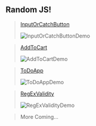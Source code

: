## Random JS!

> [InputOrCatchButton](https://solimanhossain.github.io/OnlyJavaScript/InputOrCatchButton/)
> 
> ![InputOrCatchButtonDemo](https://github.com/solimanhossain/OnlyForFun/assets/58604579/143d53bd-f67e-4add-a51d-43a01c0c48b0)


> [AddToCart](https://solimanhossain.github.io/OnlyJavaScript/AddToCartBohubrihi/)
>
> ![AddToCartDemo](https://github.com/solimanhossain/OnlyJavaScript/assets/58604579/74b93412-48b0-4763-ba07-a109955770d6)



> [ToDoApp](https://solimanhossain.github.io/OnlyJavaScript/ToDoAppLWS/)
>
> ![ToDoAppDemo](https://github.com/solimanhossain/OnlyJavaScript/assets/58604579/6e42865b-b19c-49ac-8e33-861d1583153a)


> [RegExValidity](https://solimanhossain.github.io/OnlyJavaScript/RegExValidBohubrihi/)
> 
> ![RegExValidityDemo](https://github.com/solimanhossain/OnlyJavaScript/assets/58604579/914b7643-0e3f-402b-9345-e446c6aff452)



> More Coming...
